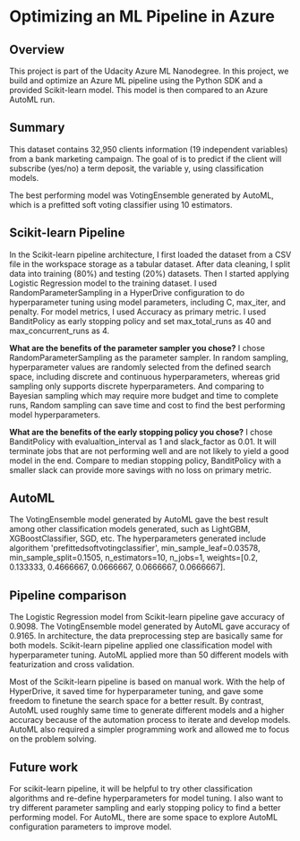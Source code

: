 # Optimizing an ML Pipeline in Azure

## Overview
This project is part of the Udacity Azure ML Nanodegree.
In this project, we build and optimize an Azure ML pipeline using the Python SDK and a provided Scikit-learn model.
This model is then compared to an Azure AutoML run.

## Summary
This dataset contains 32,950 clients information (19 independent variables) from a bank marketing campaign. The goal of is to predict if the client will subscribe (yes/no) a term deposit, the variable y, using classification models.

The best performing model was VotingEnsemble generated by AutoML, which is a prefitted soft voting classifier using 10 estimators.  

## Scikit-learn Pipeline
In the Scikit-learn pipeline architecture, I first loaded the dataset from a CSV file in the workspace storage as a tabular dataset. After data cleaning, I split data into training (80%) and testing (20%) datasets. Then I started applying Logistic Regression model to the training dataset. I used RandomParameterSampling in a HyperDrive configuration to do hyperparameter tuning using model parameters, including C, max_iter, and penalty. For model metrics, I used Accuracy as primary metric. I used BanditPolicy as early stopping policy and set max_total_runs as 40 and max_concurrent_runs as 4.   

**What are the benefits of the parameter sampler you chose?**
I chose RandomParameterSampling as the parameter sampler. In random sampling, hyperparameter values are randomly selected from the defined search space, including discrete and continuous hyperparameters, whereas grid sampling only supports discrete hyperparameters. And comparing to Bayesian sampling which may require more budget and time to complete runs, Random sampling can save time and cost to find the best performing model hyperparameters.

**What are the benefits of the early stopping policy you chose?**
I chose BanditPolicy with evalualtion_interval as 1 and slack_factor as 0.01. It will terminate jobs that are not performing well and are not likely to yield a good model in the end. Compare to median stopping policy, BanditPolicy with a smaller slack can provide more savings with no loss on primary metric.

## AutoML
The VotingEnsemble model generated by AutoML gave the best result among other classification models generated, such as LightGBM, XGBoostClassifier, SGD, etc. The hyperparameters generated include algorithem 'prefittedsoftvotingclassifier', min_sample_leaf=0.03578, min_sample_split=0.1505, n_estimators=10, n_jobs=1, weights=[0.2, 0.133333, 0.4666667, 0.0666667, 0.0666667, 0.0666667].

## Pipeline comparison
The Logistic Regression model from Scikit-learn pipeline gave accuracy of 0.9098. The VotingEnsemble model generated by AutoML gave accuracy of 0.9165. In architecture, the data preprocessing step are basically same for both models. Scikit-learn pipeline applied one classification model with hyperparameter tuning. AutoML applied more than 50 different models with featurization and cross validation. 

Most of the Scikit-learn pipeline is based on manual work. With the help of HyperDrive, it saved time for hyperparameter tuning, and gave some freedom to finetune the search space for a better result. By contrast, AutoML used roughly same time to generate different models and a higher accuracy because of the automation process to iterate and develop models. AutoML also required a simpler programming work and allowed me to focus on the problem solving. 

## Future work
For scikit-learn pipeline, it will be helpful to try other classification algorithms and re-define hyperparameters for model tuning. I also want to try different parameter sampling and early stopping policy to find a better performing model. For AutoML, there are some space to explore AutoML configuration parameters to improve model. 


